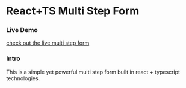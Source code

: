 # React+TS Multi Step Form

### Live Demo
[check out the live multi step form](https://tsreactmultistepform.netlify.app/)

### Intro
This is a simple yet powerful multi step form built in react + typescript technologies.